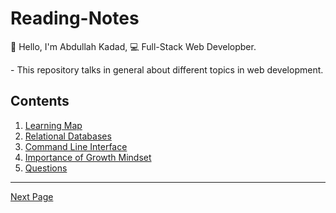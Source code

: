 # Reading-Notes

👋 Hello, I'm Abdullah Kadad, 💻 Full-Stack Web Developber.

\- This repository talks in general about different topics in web development.

## Contents

1. [Learning Map](LM.md)
1. [Relational Databases](DB.md)
1. [Command Line Interface](CLI.md)
1. [Importance of Growth Mindset](MS.md)
1. [Questions](Q.md)

---

[Next Page](LM.md)
